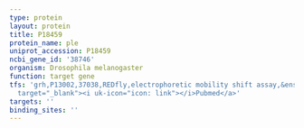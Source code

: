 ```yaml
---
type: protein
layout: protein
title: P18459
protein_name: ple
uniprot_accession: P18459
ncbi_gene_id: '38746'
organism: Drosophila melanogaster
function: target gene
tfs: 'grh,P13002,37038,REDfly,electrophoretic mobility shift assay,&ensp;<a href="https://www.ncbi.nlm.nih.gov/pubmed/?term=19168633%5Buid%5D"
  target="_blank"><i uk-icon="icon: link"></i>Pubmed</a>'
targets: ''
binding_sites: ''
---
```

